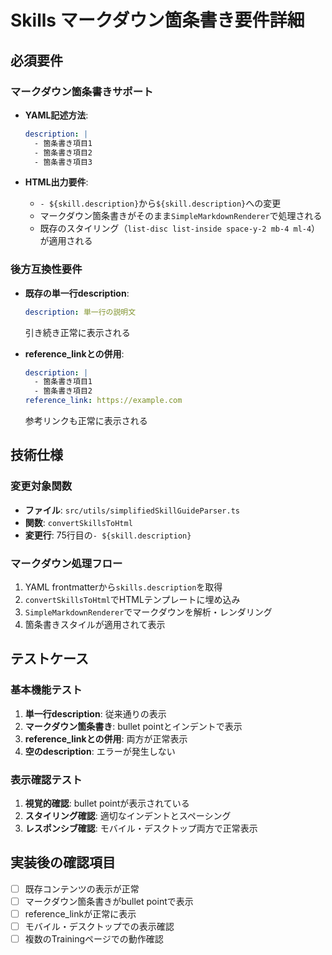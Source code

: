 # Skills マークダウン箇条書き要件詳細

## 必須要件

### マークダウン箇条書きサポート
- **YAML記述方法**:
  ```yaml
  description: |
    - 箇条書き項目1
    - 箇条書き項目2
    - 箇条書き項目3
  ```

- **HTML出力要件**:
  - `- ${skill.description}`から`${skill.description}`への変更
  - マークダウン箇条書きがそのまま`SimpleMarkdownRenderer`で処理される
  - 既存のスタイリング（`list-disc list-inside space-y-2 mb-4 ml-4`）が適用される

### 後方互換性要件
- **既存の単一行description**:
  ```yaml
  description: 単一行の説明文
  ```
  引き続き正常に表示される

- **reference_linkとの併用**:
  ```yaml
  description: |
    - 箇条書き項目1
    - 箇条書き項目2
  reference_link: https://example.com
  ```
  参考リンクも正常に表示される

## 技術仕様

### 変更対象関数
- **ファイル**: `src/utils/simplifiedSkillGuideParser.ts`
- **関数**: `convertSkillsToHtml`
- **変更行**: 75行目の`- ${skill.description}`

### マークダウン処理フロー
1. YAML frontmatterから`skills.description`を取得
2. `convertSkillsToHtml`でHTMLテンプレートに埋め込み
3. `SimpleMarkdownRenderer`でマークダウンを解析・レンダリング
4. 箇条書きスタイルが適用されて表示

## テストケース

### 基本機能テスト
1. **単一行description**: 従来通りの表示
2. **マークダウン箇条書き**: bullet pointとインデントで表示
3. **reference_linkとの併用**: 両方が正常表示
4. **空のdescription**: エラーが発生しない

### 表示確認テスト
1. **視覚的確認**: bullet pointが表示されている
2. **スタイリング確認**: 適切なインデントとスペーシング
3. **レスポンシブ確認**: モバイル・デスクトップ両方で正常表示

## 実装後の確認項目
- [ ] 既存コンテンツの表示が正常
- [ ] マークダウン箇条書きがbullet pointで表示
- [ ] reference_linkが正常に表示
- [ ] モバイル・デスクトップでの表示確認
- [ ] 複数のTrainingページでの動作確認